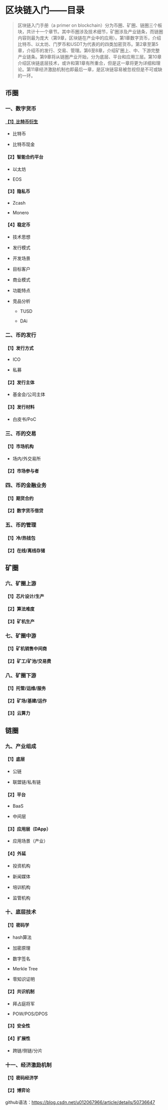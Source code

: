 # 区块链入门——目录

>区块链入门手册（a primer on blockchain）分为币圈、矿圈、链圈三个板块，共计十一个章节。其中币圈涉及技术细节，矿圈涉及产业链条，而链圈内容则最为庞大（第9章，区块链在产业中的应用）。第1章数字货币，介绍比特币、以太坊、门罗币和USDT为代表的的四类加密货币。第2章至第5章，介绍币的发行、交易、管理。第6至8章，介绍矿圈上、中、下游完整产业链条。第9章将从链圈产业开始，分为底层、平台和应用三层。第10章介绍区块链底层技术，或许和第1章有所重合，但是这一章将更为详细和理论。第11章经济激励机制也即最后一章，是区块链容易被忽视但是不可或缺的一环。

## 币圈

### 一、数字货币

#### [【1】比特币衍生](https://blog.csdn.net/u012067966/article/details/50736647)

* 比特币

* 比特币现金
  
#### 【2】智能合约平台

* 以太坊

* EOS

#### 【3】隐私币

* Zcash

* Monero

#### 【4】稳定币

* 技术思想

* 发行模式

* 开发场景

* 目标客户

* 商业模式

* 功能特点

* 竞品分析

  * TUSD
  
  * DAi

### 二、币的发行

#### 【1】发行方式

* ICO

* 私募
  
#### 【2】发行主体

* 基金会/公司主体
  
#### 【3】发行材料

* 白皮书/PoC

### 三、币的交易

#### 【1】市场机构

* 场内/外交易所

#### 【2】市场参与者

### 四、币的金融业务

#### 【1】期货合约

#### 【2】数字货币借贷

### 五、币的管理

#### 【1】冷/热钱包

#### 【2】在线/离线存储

## 矿圈

### 六、矿圈上游

#### 【1】芯片设计/生产

#### 【2】算法难度
  
#### 【3】矿机生产
  
### 七、矿圈中游

#### 【1】矿机销售中间商
  
#### 【2】矿工/矿池/交易费
  
### 八、矿圈下游

#### 【1】托管/运维/服务
  
#### 【2】矿场/基建/运作
  
#### 【3】云算力

## 链圈

### 九、产业组成

#### 【1】底层

* 公链

* 联盟链/私有链
 
#### 【2】平台

* BaaS

* 中间层
 
#### 【3】应用层（DApp）

* 应用场景（产业）

#### 【4】外延

* 投资机构

* 新闻媒体

* 培训机构

* 监管机构

### 十、底层技术

#### 【1】密码学

* hash算法

* 加密原理

* 数字签名

* Merkle Tree

* 零知识证明
 
#### 【2】共识机制

* 拜占庭将军

* POW/POS/DPOS

#### 【3】安全性

#### 【4】扩展性

* 跨链/侧链/分片
 
### 十一、经济激励机制

#### 【1】密码经济学
 
#### 【2】博弈论


github语法：https://blog.csdn.net/u012067966/article/details/50736647

